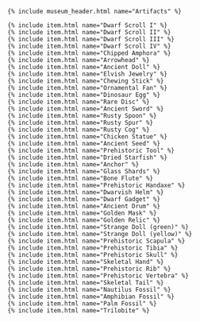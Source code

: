 <div class="bundle">

    {% include museum_header.html name="Artifacts" %}

    {% include item.html name="Dwarf Scroll I" %}
    {% include item.html name="Dwarf Scroll II" %}
    {% include item.html name="Dwarf Scroll III" %}
    {% include item.html name="Dwarf Scroll IV" %}
    {% include item.html name="Chipped Amphora" %}
    {% include item.html name="Arrowhead" %}
    {% include item.html name="Ancient Doll" %}
    {% include item.html name="Elvish Jewelry" %}
    {% include item.html name="Chewing Stick" %}
    {% include item.html name="Ornamental Fan" %}
    {% include item.html name="Dinosaur Egg" %}
    {% include item.html name="Rare Disc" %}
    {% include item.html name="Ancient Sword" %}
    {% include item.html name="Rusty Spoon" %}
    {% include item.html name="Rusty Spur" %}
    {% include item.html name="Rusty Cog" %}
    {% include item.html name="Chicken Statue" %}
    {% include item.html name="Ancient Seed" %}
    {% include item.html name="Prehistoric Tool" %}
    {% include item.html name="Dried Starfish" %}
    {% include item.html name="Anchor" %}
    {% include item.html name="Glass Shards" %}
    {% include item.html name="Bone Flute" %}
    {% include item.html name="Prehistoric Handaxe" %}
    {% include item.html name="Dwarvish Helm" %}
    {% include item.html name="Dwarf Gadget" %}
    {% include item.html name="Ancient Drum" %}
    {% include item.html name="Golden Mask" %}
    {% include item.html name="Golden Relic" %}
    {% include item.html name="Strange Doll (green)" %}
    {% include item.html name="Strange Doll (yellow)" %}
    {% include item.html name="Prehistoric Scapula" %}
    {% include item.html name="Prehistoric Tibia" %}
    {% include item.html name="Prehistoric Skull" %}
    {% include item.html name="Skeletal Hand" %}
    {% include item.html name="Prehistoric Rib" %}
    {% include item.html name="Prehistoric Vertebra" %}
    {% include item.html name="Skeletal Tail" %}
    {% include item.html name="Nautilus Fossil" %}
    {% include item.html name="Amphibian Fossil" %}
    {% include item.html name="Palm Fossil" %}
    {% include item.html name="Trilobite" %}
    
</div>